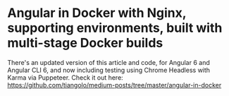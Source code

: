 # Angular in Docker with Nginx, supporting environments, built with multi-stage Docker builds

There's an updated version of this article and code, for Angular 6 and Angular CLI 6, and now including testing using Chrome Headless with Karma via Puppeteer. Check it out here: https://github.com/tiangolo/medium-posts/tree/master/angular-in-docker
